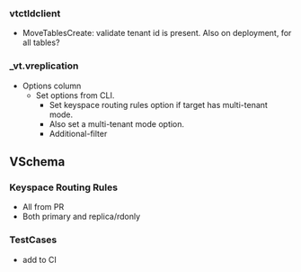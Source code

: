 
### vtctldclient

* MoveTablesCreate: validate tenant id is present. Also on deployment, for all tables?

### _vt.vreplication 
* Options column
  * Set options from CLI. 
    * Set keyspace routing rules option if target has multi-tenant mode. 
    * Also set a multi-tenant mode option. 
    * Additional-filter

## VSchema

### Keyspace Routing Rules
* All from PR
* Both primary and replica/rdonly

### TestCases
* add to CI


